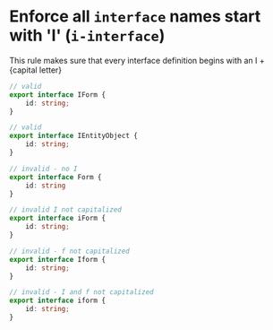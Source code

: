 # Enforce all `interface` names start with 'I' (`i-interface`)

This rule makes sure that every interface definition begins with an I + {capital letter}

```typescript
// valid
export interface IForm {
    id: string;
}

// valid
export interface IEntityObject {
    id: string;
}

// invalid - no I
export interface Form {
    id: string
}

// invalid I not capitalized
export interface iForm {
    id: string;
}

// invalid - f not capitalized
export interface Iform {
    id: string;
}

// invalid - I and f not capitalized
export interface iform {
    id: string;
}
```